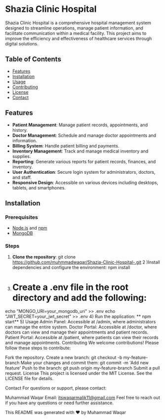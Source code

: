 # Shazia Clinic Hospital

Shazia Clinic Hospital is a comprehensive hospital management system designed to streamline operations, manage patient information, and facilitate communication within a medical facility. This project aims to improve the efficiency and effectiveness of healthcare services through digital solutions.

## Table of Contents
- [Features](#features)
- [Installation](#installation)
- [Usage](#usage)
- [Contributing](#contributing)
- [License](#license)
- [Contact](#contact)

## Features
- **Patient Management**: Manage patient records, appointments, and history.
- **Doctor Management**: Schedule and manage doctor appointments and information.
- **Billing System**: Handle patient billing and payments.
- **Inventory Management**: Track and manage medical inventory and supplies.
- **Reporting**: Generate various reports for patient records, finances, and inventory.
- **User Authentication**: Secure login system for administrators, doctors, and staff.
- **Responsive Design**: Accessible on various devices including desktops, tablets, and smartphones.

## Installation
### Prerequisites
- [Node.js](https://nodejs.org/) and [npm](https://www.npmjs.com/)
- [MongoDB](https://www.mongodb.com/)

### Steps
1. **Clone the repository**:
   git clone https://github.com/muhmmadwaqar/Shazia-Clinic-Hospital-.git
2 )Install dependencies and configure the environment:
   npm install

3) # Create a .env file in the root directory and add the following:
echo "MONGO_URI=your_mongodb_uri" >> .env
echo "JWT_SECRET=your_jwt_secret" >> .env
4)  Run the application:
        ** npm start**
5) Usage
Admin Panel: Accessible at /admin, where administrators can manage the entire system.
Doctor Portal: Accessible at /doctor, where doctors can view and manage their appointments and patient records.
Patient Portal: Accessible at /patient, where patients can view their records and manage appointments.
Contributing
We welcome contributions! Please follow these steps to contribute:

Fork the repository.
Create a new branch: git checkout -b my-feature-branch
Make your changes and commit them: git commit -m 'Add new feature'
Push to the branch: git push origin my-feature-branch
Submit a pull request.
License
This project is licensed under the MIT License. See the LICENSE file for details.

Contact
For questions or support, please contact:

Muhammad Waqar
Email: itswaqarmalik11@gmail.com
Feel free to reach out if you have any questions or need further assistance.

This README was generated with ❤️ by Muhammad Waqar



